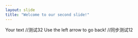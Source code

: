 ```yaml
---
layout: slide
title: "Welcome to our second slide!"
---
```

Your text //测试32
Use the left arrow to go back!
//同步测试12